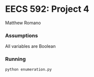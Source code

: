 # EECS 592: Project 4

Matthew Romano

### Assumptions
All variables are Boolean

### Running

`python enumeration.py`
